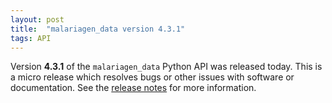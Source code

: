 ```yaml
---
layout: post
title:  "malariagen_data version 4.3.1"
tags: API
---
```


Version <strong>4.3.1</strong> of the `malariagen_data` Python API was
released today. This is a micro release which resolves bugs or other
issues with software or documentation. See the [release
notes](https://github.com/malariagen/malariagen-data-python/releases/tag/v4.3.1)
for more information.
